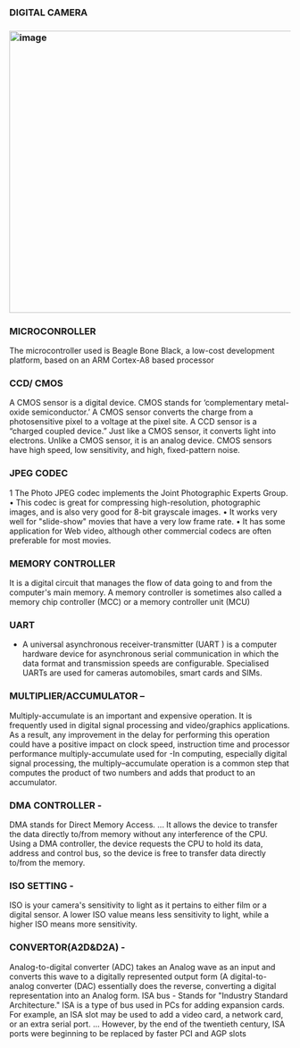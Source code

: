 ### DIGITAL CAMERA



### <img width="505" alt="image" src="https://user-images.githubusercontent.com/98915922/154843086-01702c12-3d2c-42b9-b234-5cacf5a1f90c.png">


### MICROCONROLLER

The microcontroller used is Beagle Bone   Black, a low-cost development platform, based on an ARM Cortex-A8 based processor

### CCD/ CMOS

A CMOS sensor is a digital device. CMOS stands for ‘complementary metal-oxide semiconductor.’ A CMOS sensor converts the charge from a photosensitive pixel to a voltage at the pixel site.
A CCD sensor is a “charged coupled device.” Just like a CMOS sensor, it converts light into electrons. Unlike a CMOS sensor, it is an analog device. 
CMOS sensors have high speed, low sensitivity, and high, fixed-pattern noise.

### JPEG CODEC   

 1 The Photo JPEG codec implements the Joint  Photographic Experts Group.
•	  This codec is great for compressing high-resolution, photographic images, and is also very good for 8-bit grayscale images.
•	It works very well for "slide-show" movies that have a very low frame rate.
•	It has some application for Web video, although other commercial codecs are often preferable for most movies.



### MEMORY CONTROLLER 

It is a digital circuit that manages the flow of data going to and from the computer's main memory. A memory controller is sometimes also called a memory chip controller (MCC) or a memory controller unit (MCU)

### UART

-  A universal asynchronous receiver-transmitter (UART ) is a computer hardware device for asynchronous serial communication in which the data format and transmission speeds are configurable. Specialised UARTs are used for cameras automobiles, smart cards and SIMs.

 ### MULTIPLIER/ACCUMULATOR –
 
 Multiply-accumulate is an important and expensive operation. It is frequently used in digital signal processing and video/graphics applications. As a result, any improvement in the delay for performing this operation could have a positive impact on clock speed, instruction time and processor performance
multiply-accumulate used for -In computing, especially digital signal processing, the multiply–accumulate operation is a common step that computes the product of two numbers and adds that product to an accumulator.


### DMA CONTROLLER -

DMA stands for Direct Memory Access. ... It allows the device to transfer the data directly to/from memory without any interference of the CPU. Using a DMA controller, the device requests the CPU to hold its data, address and control bus, so the device is free to transfer data directly to/from the memory.

### ISO SETTING -

ISO is your camera's sensitivity to light as it pertains to either film or a digital sensor. A lower ISO value means less sensitivity to light, while a higher ISO means more sensitivity.

### CONVERTOR(A2D&D2A) -

Analog-to-digital converter (ADC) takes an Analog wave as an input and converts this wave to a digitally represented output form (A digital-to-analog converter (DAC) essentially does the reverse, converting a digital representation into an Analog form.
ISA bus -    Stands for "Industry Standard Architecture." ISA is a type of bus used in PCs for adding expansion cards. For example, an ISA slot may be used to add a video card, a network card, or an extra serial port. ... However, by the end of the twentieth century, ISA ports were beginning to be replaced by faster PCI and AGP slots

















